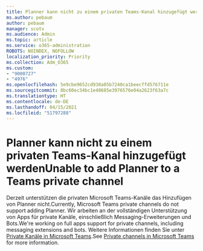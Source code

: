 ```yaml
---
title: Planner kann nicht zu einem privaten Teams-Kanal hinzugefügt werden
ms.author: pebaum
author: pebaum
manager: scotv
ms.audience: Admin
ms.topic: article
ms.service: o365-administration
ROBOTS: NOINDEX, NOFOLLOW
localization_priority: Priority
ms.collection: Adm_O365
ms.custom:
- "9000727"
- "4976"
ms.openlocfilehash: 5e9cbe9652cd930a05b7240ca1beecffd576711e
ms.sourcegitcommit: 8bc60ec34bc1e40685e3976576e04a2623f63a7c
ms.translationtype: HT
ms.contentlocale: de-DE
ms.lasthandoff: 04/15/2021
ms.locfileid: "51797288"
---
```

# <a name="unable-to-add-planner-to-a-teams-private-channel"></a><span data-ttu-id="f93ba-102">Planner kann nicht zu einem privaten Teams-Kanal hinzugefügt werden</span><span class="sxs-lookup"><span data-stu-id="f93ba-102">Unable to add Planner to a Teams private channel</span></span>

<span data-ttu-id="f93ba-103">Derzeit unterstützen die privaten Microsoft Teams-Kanäle das Hinzufügen von Planner nicht.</span><span class="sxs-lookup"><span data-stu-id="f93ba-103">Currently, Microsoft Teams private channels do not support adding Planner.</span></span>  <span data-ttu-id="f93ba-104">Wir arbeiten an der vollständigen Unterstützung von Apps für private Kanäle, einschließlich Messaging-Erweiterungen und Bots.</span><span class="sxs-lookup"><span data-stu-id="f93ba-104">We're working on full apps support for private channels, including messaging extensions and bots.</span></span> <span data-ttu-id="f93ba-105">Weitere Informationen finden Sie unter [Private Kanäle in Microsoft Teams](https://docs.microsoft.com/microsoftteams/private-channels#what-you-need-to-know-about-private-channels).</span><span class="sxs-lookup"><span data-stu-id="f93ba-105">See [Private channels in Microsoft Teams](https://docs.microsoft.com/microsoftteams/private-channels#what-you-need-to-know-about-private-channels) for more information.</span></span>
